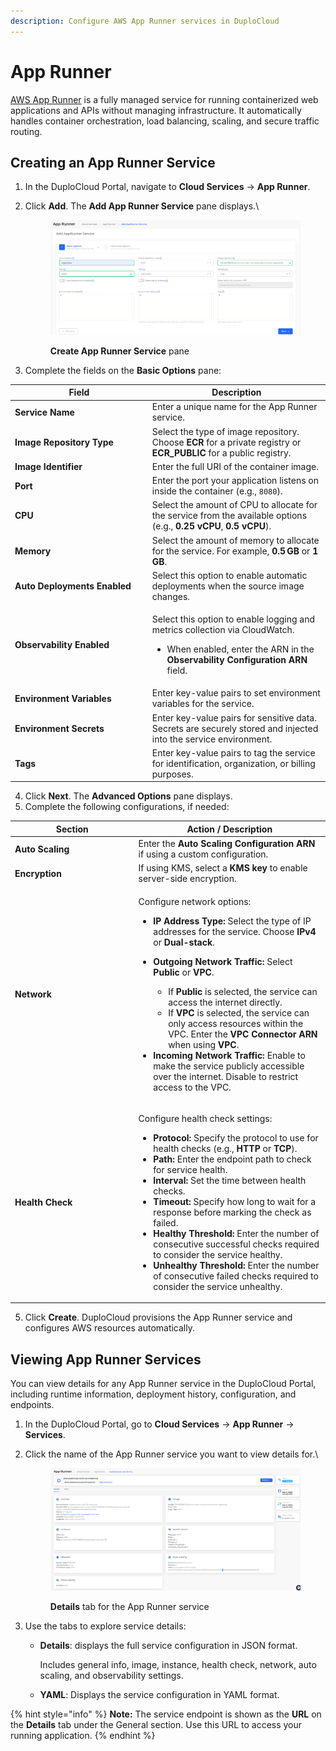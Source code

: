 ```yaml
---
description: Configure AWS App Runner services in DuploCloud
---
```


# App Runner

[AWS App Runner](https://docs.aws.amazon.com/apprunner/) is a fully managed service for running containerized web applications and APIs without managing infrastructure. It automatically handles container orchestration, load balancing, scaling, and secure traffic routing.

## Creating an App Runner Service

1. In the DuploCloud Portal, navigate to **Cloud Services** → **App Runner**.
2.  Click **Add**. The **Add App Runner Service** pane displays.\


    <div align="left"><figure><img src="../../.gitbook/assets/Screenshot (873).png" alt=""><figcaption><p><strong>Create App Runner Service</strong> pane</p></figcaption></figure></div>
3. Complete the fields on the **Basic Options** pane:

<table data-header-hidden><thead><tr><th width="205.77777099609375">Field</th><th>Description</th></tr></thead><tbody><tr><td><strong>Service Name</strong></td><td>Enter a unique name for the App Runner service.</td></tr><tr><td><strong>Image Repository Type</strong></td><td>Select the type of image repository. Choose <strong>ECR</strong> for a private registry or <strong>ECR_PUBLIC</strong> for a public registry.</td></tr><tr><td><strong>Image Identifier</strong></td><td>Enter the full URI of the container image.</td></tr><tr><td><strong>Port</strong></td><td>Enter the port your application listens on inside the container (e.g., <code>8080</code>).</td></tr><tr><td><strong>CPU</strong></td><td>Select the amount of CPU to allocate for the service from the available options (e.g., <strong>0.25 vCPU</strong>, <strong>0.5 vCPU</strong>).</td></tr><tr><td><strong>Memory</strong></td><td>Select the amount of memory to allocate for the service. For example, <strong>0.5 GB</strong> or <strong>1  GB</strong>.</td></tr><tr><td><strong>Auto Deployments Enabled</strong></td><td>Select this option to enable automatic deployments when the source image changes.</td></tr><tr><td><strong>Observability Enabled</strong></td><td><p>Select this option to enable logging and metrics collection via CloudWatch.</p><ul><li>When enabled, enter the ARN in the <strong>Observability Configuration ARN</strong> field.</li></ul></td></tr><tr><td><strong>Environment Variables</strong></td><td>Enter key-value pairs to set environment variables for the service.</td></tr><tr><td><strong>Environment Secrets</strong></td><td>Enter key-value pairs for sensitive data. Secrets are securely stored and injected into the service environment.</td></tr><tr><td><strong>Tags</strong></td><td>Enter key-value pairs to tag the service for identification, organization, or billing purposes.</td></tr></tbody></table>

4. Click **Next**. The **Advanced Options** pane displays.&#x20;
5. Complete the following configurations, if needed:&#x20;

<table data-header-hidden><thead><tr><th width="183.55548095703125">Section</th><th>Action / Description</th></tr></thead><tbody><tr><td><strong>Auto Scaling</strong></td><td>Enter the <strong>Auto Scaling Configuration ARN</strong> if using a custom configuration.</td></tr><tr><td><strong>Encryption</strong></td><td>If using KMS, select a <strong>KMS key</strong> to enable server-side encryption.</td></tr><tr><td><strong>Network</strong></td><td><p>Configure network options:</p><ul><li><strong>IP Address Type:</strong> Select the type of IP addresses for the service. Choose <strong>IPv4</strong> or <strong>Dual-stack</strong>.</li><li><p><strong>Outgoing Network Traffic:</strong> Select <strong>Public</strong> or <strong>VPC</strong>.</p><ul><li>If <strong>Public</strong> is selected, the service can access the internet directly.</li><li>If <strong>VPC</strong> is selected, the service can only access resources within the VPC. Enter the <strong>VPC Connector ARN</strong> when using <strong>VPC</strong>.</li></ul></li><li><strong>Incoming Network Traffic:</strong> Enable to make the service publicly accessible over the internet. Disable to restrict access to the VPC.</li></ul></td></tr><tr><td><strong>Health Check</strong></td><td><p>Configure health check settings:</p><ul><li><strong>Protocol:</strong> Specify the protocol to use for health checks (e.g., <strong>HTTP</strong> or <strong>TCP</strong>).</li><li><strong>Path:</strong> Enter the endpoint path to check for service health.</li><li><strong>Interval:</strong> Set the time between health checks.</li><li><strong>Timeout:</strong> Specify how long to wait for a response before marking the check as failed.</li><li><strong>Healthy Threshold:</strong> Enter the number of consecutive successful checks required to consider the service healthy.</li><li><strong>Unhealthy Threshold:</strong> Enter the number of consecutive failed checks required to consider the service unhealthy.</li></ul></td></tr></tbody></table>

5. Click **Create**. DuploCloud provisions the App Runner service and configures AWS resources automatically.

## Viewing App Runner Services

You can view details for any App Runner service in the DuploCloud Portal, including runtime information, deployment history, configuration, and endpoints.

1. In the DuploCloud Portal, go to **Cloud Services** → **App Runner** → **Services**.
2.  Click the name of the App Runner service you want to view details for.\


    <figure><img src="../../.gitbook/assets/Screenshot (874).png" alt=""><figcaption><p><strong>Details</strong> tab for the App Runner service</p></figcaption></figure>
3. Use the tabs to explore service details:
   *   **Details**: displays the full service configuration in JSON format.

       Includes general info, image, instance, health check, network, auto scaling, and observability settings.
   * **YAML**: Displays the service configuration in YAML format.

{% hint style="info" %}
**Note:** The service endpoint is shown as the **URL** on the **Details** tab under the General section. Use this URL to access your running application.
{% endhint %}
